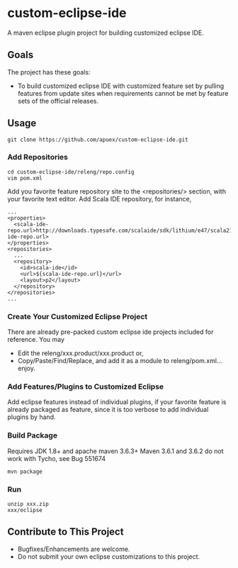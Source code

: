 # custom-eclipse-ide
A maven eclipse plugin project for building customized eclipse IDE.

## Goals

The project has these goals:

* To build customized eclipse IDE with customized feature set by pulling features from update sites when requirements cannot be met by feature sets of the official releases.

## Usage

    git clone https://github.com/apuex/custom-eclipse-ide.git
    
### Add Repositories
    
    cd custom-eclipse-ide/releng/repo.config
    vim pom.xml

Add you favorite feature repository site to the &lt;repositories/&gt; section, with your favorite text editor. 
Add Scala IDE repository, for instance, 

    ...
    <properties>
      <scala-ide-repo.url>http://downloads.typesafe.com/scalaide/sdk/lithium/e47/scala212/stable/site</scala-ide-repo.url>
    </properties>
    <repositories>
      ...
      <repository>
        <id>scala-ide</id>
        <url>${scala-ide-repo.url}</url>
        <layout>p2</layout>
      </repository>
    </repositories>
    ...

### Create Your Customized Eclipse Project
There are already pre-packed custom eclipse ide projects included for reference. You may

* Edit the releng/xxx.product/xxx.product or,
* Copy/Paste/Find/Replace, and add it as a module to releng/pom.xml... enjoy.

### Add Features/Plugins to Customized Eclipse
Add eclipse features instead of individual plugins, if your favorite feature is already packaged as feature, since it is too verbose to add individual plugins by hand.

### Build Package
Requires JDK 1.8+ and apache maven 3.6.3+
Maven 3.6.1 and 3.6.2 do not work with Tycho, see Bug 551674

    mvn package

### Run

    unzip xxx.zip
    xxx/eclipse

## Contribute to This Project

* Bugfixes/Enhancements are welcome.
* Do not submit your own eclipse customizations to this project.

